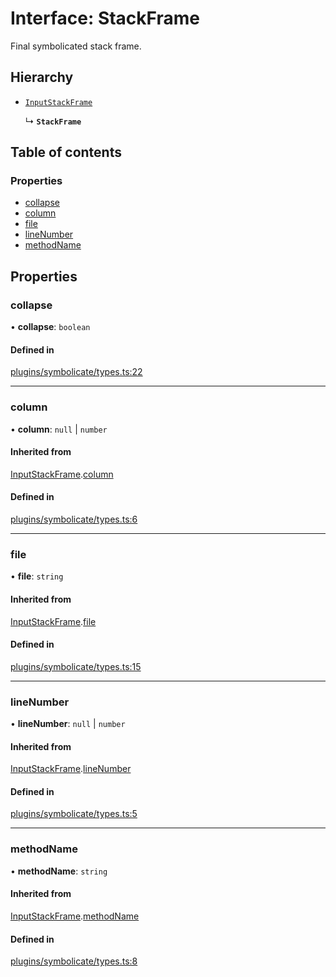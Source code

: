 # Interface: StackFrame

Final symbolicated stack frame.

## Hierarchy

- [`InputStackFrame`](InputStackFrame.md)

  ↳ **`StackFrame`**

## Table of contents

### Properties

- [collapse](StackFrame.md#collapse)
- [column](StackFrame.md#column)
- [file](StackFrame.md#file)
- [lineNumber](StackFrame.md#linenumber)
- [methodName](StackFrame.md#methodname)

## Properties

### collapse

• **collapse**: `boolean`

#### Defined in

[plugins/symbolicate/types.ts:22](https://github.com/callstack/repack/blob/81f067f/packages/dev-server/src/plugins/symbolicate/types.ts#L22)

___

### column

• **column**: ``null`` \| `number`

#### Inherited from

[InputStackFrame](InputStackFrame.md).[column](InputStackFrame.md#column)

#### Defined in

[plugins/symbolicate/types.ts:6](https://github.com/callstack/repack/blob/81f067f/packages/dev-server/src/plugins/symbolicate/types.ts#L6)

___

### file

• **file**: `string`

#### Inherited from

[InputStackFrame](InputStackFrame.md).[file](InputStackFrame.md#file)

#### Defined in

[plugins/symbolicate/types.ts:15](https://github.com/callstack/repack/blob/81f067f/packages/dev-server/src/plugins/symbolicate/types.ts#L15)

___

### lineNumber

• **lineNumber**: ``null`` \| `number`

#### Inherited from

[InputStackFrame](InputStackFrame.md).[lineNumber](InputStackFrame.md#linenumber)

#### Defined in

[plugins/symbolicate/types.ts:5](https://github.com/callstack/repack/blob/81f067f/packages/dev-server/src/plugins/symbolicate/types.ts#L5)

___

### methodName

• **methodName**: `string`

#### Inherited from

[InputStackFrame](InputStackFrame.md).[methodName](InputStackFrame.md#methodname)

#### Defined in

[plugins/symbolicate/types.ts:8](https://github.com/callstack/repack/blob/81f067f/packages/dev-server/src/plugins/symbolicate/types.ts#L8)
